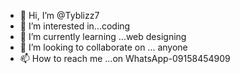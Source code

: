 - 👋 Hi, I’m @Tyblizz7
- 👀 I’m interested in...coding 
- 🌱 I’m currently learning ...web designing 
- 💞️ I’m looking to collaborate on ... anyone 
- 📫 How to reach me ...on WhatsApp-09158454909

<!---
Tyblizz7/Tyblizz7 is a ✨ special ✨ repository because its `README.md` (this file) appears on your GitHub profile.
You can click the Preview link to take a look at your changes.
--->
